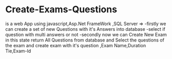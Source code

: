 # Create-Exams-Questions
is a web App using javascript,Asp.Net FrameWork ,SQL Server =>
-firstly we can create a set of new Questions with it's Answers into database 
-select if question with multi answers or not 
-secondly now we can Create New Exam in this state return All Questions from database and Select the questions of the exam and create exam with it's question ,Exam Name,Duration Tie,Exam-Id
